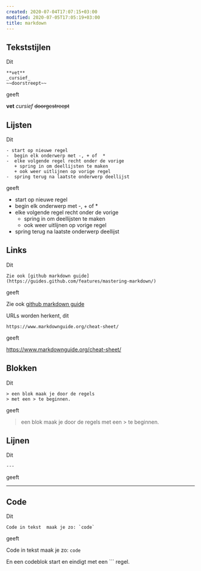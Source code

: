 ```yaml
---
created: 2020-07-04T17:07:15+03:00
modified: 2020-07-05T17:05:19+03:00
title: markdown
---
```


##   Tekststijlen

Dit 

``` 
**vet**
_cursief_
~~doorstreept~~
```

geeft

**vet**
_cursief_
~~doorgestreept~~

## Lijsten

Dit

```
- start op nieuwe regel
-  begin elk onderwerp met -, + of  *
-  elke volgende regel recht onder de vorige
   + spring in om deellijsten te maken
   + ook weer uitlijnen op vorige regel
-  spring terug na laatste onderwerp deellijst
```

geeft

- start op nieuwe regel
-  begin elk onderwerp met -, + of  *
-  elke volgende regel recht onder de vorige
   + spring in om deellijsten te maken
   + ook weer uitlijnen op vorige regel
-  spring terug na laatste onderwerp deellijst

## Links

Dit
```
Zie ook [github markdown guide](https://guides.github.com/features/mastering-markdown/)
```
geeft

Zie ook [github markdown guide](https://guides.github.com/features/mastering-markdown/)

URLs worden herkent, dit
```
https://www.markdownguide.org/cheat-sheet/
```
geeft

https://www.markdownguide.org/cheat-sheet/

## Blokken

Dit

```
> een blok maak je door de regels
> met een > te beginnen.
```

geeft

> een blok maak je door de regels
> met een > te beginnen.

## Lijnen

Dit
```
---
```

geeft

---

## Code

Dit
```
Code in tekst  maak je zo: `code`
```

geeft

Code in tekst  maak je zo: `code`

En een codeblok start en eindigt met een ``` regel.